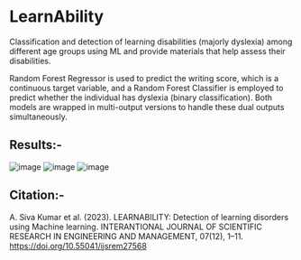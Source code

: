 # LearnAbility
Classification and detection of learning disabilities (majorly dyslexia) among different age groups using ML and provide materials that help assess their disabilities.

Random Forest Regressor is used to predict the writing score, which is a continuous target variable, and a Random Forest Classifier is employed to predict whether the individual has dyslexia (binary classification). Both models are wrapped in multi-output versions to handle these dual outputs simultaneously.

## Results:-
![image](https://github.com/user-attachments/assets/0ee6f853-47eb-4de2-99ab-34f3a558b540)
![image](https://github.com/user-attachments/assets/1d7ffeb1-1c89-47c1-8428-038c9cf89d3f)
![image](https://github.com/user-attachments/assets/edc9e179-71c4-4ad7-b4bc-7052f9e82809)

## Citation:-
A. Siva Kumar et al. (2023). LEARNABILITY: Detection of learning disorders using Machine learning. INTERANTIONAL JOURNAL OF SCIENTIFIC RESEARCH IN ENGINEERING AND MANAGEMENT, 07(12), 1–11. https://doi.org/10.55041/ijsrem27568
